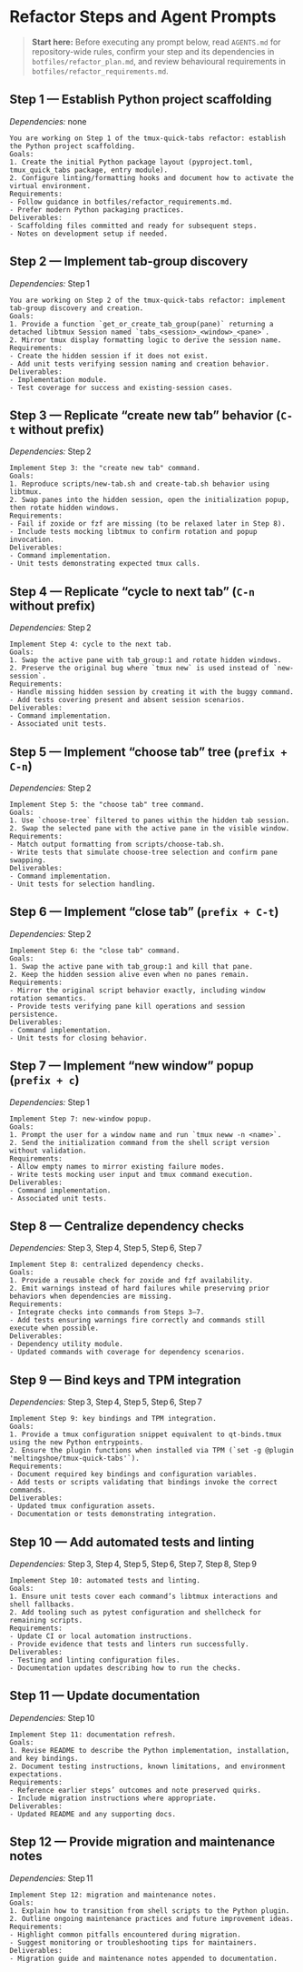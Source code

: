 # Refactor Steps and Agent Prompts

> **Start here:** Before executing any prompt below, read `AGENTS.md` for repository-wide rules, confirm your step and its dependencies in `botfiles/refactor_plan.md`, and review behavioural requirements in `botfiles/refactor_requirements.md`.

## Step 1 — Establish Python project scaffolding
*Dependencies:* none
```
You are working on Step 1 of the tmux-quick-tabs refactor: establish the Python project scaffolding.
Goals:
1. Create the initial Python package layout (pyproject.toml, tmux_quick_tabs package, entry module).
2. Configure linting/formatting hooks and document how to activate the virtual environment.
Requirements:
- Follow guidance in botfiles/refactor_requirements.md.
- Prefer modern Python packaging practices.
Deliverables:
- Scaffolding files committed and ready for subsequent steps.
- Notes on development setup if needed.
```

## Step 2 — Implement tab-group discovery
*Dependencies:* Step 1
```
You are working on Step 2 of the tmux-quick-tabs refactor: implement tab-group discovery and creation.
Goals:
1. Provide a function `get_or_create_tab_group(pane)` returning a detached libtmux Session named `tabs_<session>_<window>_<pane>`.
2. Mirror tmux display formatting logic to derive the session name.
Requirements:
- Create the hidden session if it does not exist.
- Add unit tests verifying session naming and creation behavior.
Deliverables:
- Implementation module.
- Test coverage for success and existing-session cases.
```

## Step 3 — Replicate “create new tab” behavior (`C-t` without prefix)
*Dependencies:* Step 2
```
Implement Step 3: the "create new tab" command.
Goals:
1. Reproduce scripts/new-tab.sh and create-tab.sh behavior using libtmux.
2. Swap panes into the hidden session, open the initialization popup, then rotate hidden windows.
Requirements:
- Fail if zoxide or fzf are missing (to be relaxed later in Step 8).
- Include tests mocking libtmux to confirm rotation and popup invocation.
Deliverables:
- Command implementation.
- Unit tests demonstrating expected tmux calls.
```

## Step 4 — Replicate “cycle to next tab” (`C-n` without prefix)
*Dependencies:* Step 2
```
Implement Step 4: cycle to the next tab.
Goals:
1. Swap the active pane with tab_group:1 and rotate hidden windows.
2. Preserve the original bug where `tmux new` is used instead of `new-session`.
Requirements:
- Handle missing hidden session by creating it with the buggy command.
- Add tests covering present and absent session scenarios.
Deliverables:
- Command implementation.
- Associated unit tests.
```

## Step 5 — Implement “choose tab” tree (`prefix + C-n`)
*Dependencies:* Step 2
```
Implement Step 5: the "choose tab" tree command.
Goals:
1. Use `choose-tree` filtered to panes within the hidden tab session.
2. Swap the selected pane with the active pane in the visible window.
Requirements:
- Match output formatting from scripts/choose-tab.sh.
- Write tests that simulate choose-tree selection and confirm pane swapping.
Deliverables:
- Command implementation.
- Unit tests for selection handling.
```

## Step 6 — Implement “close tab” (`prefix + C-t`)
*Dependencies:* Step 2
```
Implement Step 6: the "close tab" command.
Goals:
1. Swap the active pane with tab_group:1 and kill that pane.
2. Keep the hidden session alive even when no panes remain.
Requirements:
- Mirror the original script behavior exactly, including window rotation semantics.
- Provide tests verifying pane kill operations and session persistence.
Deliverables:
- Command implementation.
- Unit tests for closing behavior.
```

## Step 7 — Implement “new window” popup (`prefix + c`)
*Dependencies:* Step 1
```
Implement Step 7: new-window popup.
Goals:
1. Prompt the user for a window name and run `tmux neww -n <name>`.
2. Send the initialization command from the shell script version without validation.
Requirements:
- Allow empty names to mirror existing failure modes.
- Write tests mocking user input and tmux command execution.
Deliverables:
- Command implementation.
- Associated unit tests.
```

## Step 8 — Centralize dependency checks
*Dependencies:* Step 3, Step 4, Step 5, Step 6, Step 7
```
Implement Step 8: centralized dependency checks.
Goals:
1. Provide a reusable check for zoxide and fzf availability.
2. Emit warnings instead of hard failures while preserving prior behaviors when dependencies are missing.
Requirements:
- Integrate checks into commands from Steps 3–7.
- Add tests ensuring warnings fire correctly and commands still execute when possible.
Deliverables:
- Dependency utility module.
- Updated commands with coverage for dependency scenarios.
```

## Step 9 — Bind keys and TPM integration
*Dependencies:* Step 3, Step 4, Step 5, Step 6, Step 7
```
Implement Step 9: key bindings and TPM integration.
Goals:
1. Provide a tmux configuration snippet equivalent to qt-binds.tmux using the new Python entrypoints.
2. Ensure the plugin functions when installed via TPM (`set -g @plugin 'meltingshoe/tmux-quick-tabs'`).
Requirements:
- Document required key bindings and configuration variables.
- Add tests or scripts validating that bindings invoke the correct commands.
Deliverables:
- Updated tmux configuration assets.
- Documentation or tests demonstrating integration.
```

## Step 10 — Add automated tests and linting
*Dependencies:* Step 3, Step 4, Step 5, Step 6, Step 7, Step 8, Step 9
```
Implement Step 10: automated tests and linting.
Goals:
1. Ensure unit tests cover each command’s libtmux interactions and shell fallbacks.
2. Add tooling such as pytest configuration and shellcheck for remaining scripts.
Requirements:
- Update CI or local automation instructions.
- Provide evidence that tests and linters run successfully.
Deliverables:
- Testing and linting configuration files.
- Documentation updates describing how to run the checks.
```

## Step 11 — Update documentation
*Dependencies:* Step 10
```
Implement Step 11: documentation refresh.
Goals:
1. Revise README to describe the Python implementation, installation, and key bindings.
2. Document testing instructions, known limitations, and environment expectations.
Requirements:
- Reference earlier steps’ outcomes and note preserved quirks.
- Include migration instructions where appropriate.
Deliverables:
- Updated README and any supporting docs.
```

## Step 12 — Provide migration and maintenance notes
*Dependencies:* Step 11
```
Implement Step 12: migration and maintenance notes.
Goals:
1. Explain how to transition from shell scripts to the Python plugin.
2. Outline ongoing maintenance practices and future improvement ideas.
Requirements:
- Highlight common pitfalls encountered during migration.
- Suggest monitoring or troubleshooting tips for maintainers.
Deliverables:
- Migration guide and maintenance notes appended to documentation.
```
